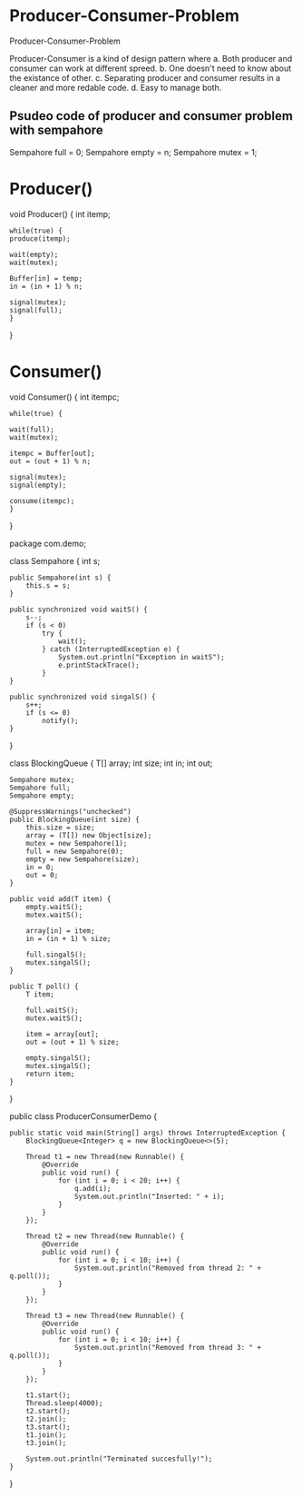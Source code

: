 # Producer-Consumer-Problem
Producer-Consumer-Problem

Producer-Consumer is a kind of design pattern where
a. Both producer and consumer can work at different spreed.
b. One doesn't need to know about the existance of other.
c. Separating producer and consumer results in a cleaner and more redable code.
d. Easy to manage both.

## Psudeo code of producer and consumer problem with sempahore

Sempahore full = 0;
Sempahore empty = n;
Sempahore mutex = 1;

Producer()
==============
void Producer() {
	int itemp;
	
	while(true) {
	produce(itemp);
	
	wait(empty);
	wait(mutex);
	
	Buffer[in] = temp;
	in = (in + 1) % n;
	
	signal(mutex);
	signal(full);
	}
}

Consumer()
====================
void Consumer() {
	int itempc;
	
	while(true) {
		
	wait(full);
	wait(mutex);
	
	itempc = Buffer[out];
	out = (out + 1) % n;
	
	signal(mutex);
	signal(empty);
	
	consume(itempc);
	}
}

package com.demo;

class Sempahore {
    int s;

    public Sempahore(int s) {
        this.s = s;
    }

    public synchronized void waitS() {
        s--;
        if (s < 0)
            try {
                wait();
            } catch (InterruptedException e) {
                System.out.println("Exception in waitS");
                e.printStackTrace();
            }
    }

    public synchronized void singalS() {
        s++;
        if (s <= 0)
            notify();
    }
}

class BlockingQueue<T> {
    T[] array;
    int size;
    int in;
    int out;

    Sempahore mutex;
    Sempahore full;
    Sempahore empty;

    @SuppressWarnings("unchecked")
    public BlockingQueue(int size) {
        this.size = size;
        array = (T[]) new Object[size];
        mutex = new Sempahore(1);
        full = new Sempahore(0);
        empty = new Sempahore(size);
        in = 0;
        out = 0;
    }

    public void add(T item) {
        empty.waitS();
        mutex.waitS();

        array[in] = item;
        in = (in + 1) % size;

        full.singalS();
        mutex.singalS();
    }

    public T poll() {
        T item;

        full.waitS();
        mutex.waitS();

        item = array[out];
        out = (out + 1) % size;

        empty.singalS();
        mutex.singalS();
        return item;
    }
}

public class ProducerConsumerDemo {

    public static void main(String[] args) throws InterruptedException {
        BlockingQueue<Integer> q = new BlockingQueue<>(5);

        Thread t1 = new Thread(new Runnable() {
            @Override
            public void run() {
                for (int i = 0; i < 20; i++) {
                    q.add(i);
                    System.out.println("Inserted: " + i);
                }
            }
        });

        Thread t2 = new Thread(new Runnable() {
            @Override
            public void run() {
                for (int i = 0; i < 10; i++) {
                    System.out.println("Removed from thread 2: " + q.poll());
                }
            }
        });

        Thread t3 = new Thread(new Runnable() {
            @Override
            public void run() {
                for (int i = 0; i < 10; i++) {
                    System.out.println("Removed from thread 3: " + q.poll());
                }
            }
        });

        t1.start();
        Thread.sleep(4000);
        t2.start();
        t2.join();
        t3.start();
        t1.join();
        t3.join();

        System.out.println("Terminated succesfully!");
    }
}


